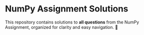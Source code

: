# NumPy Assignment Solutions  

This repository contains solutions to **all questions** from the NumPy Assignment, organized for clarity and easy navigation. 🚀  
